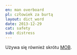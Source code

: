 ```yaml
---
en: man overboard
pl: człowiek za burtą
layout: dict_word
date: 2013-12-29
cat: safety
sub: distress
---
```


Używa się również skrótu [MOB](/dict/m/MOB.html).

<!-- TODO: uzupełnij -->